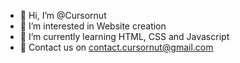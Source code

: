 - 👋 Hi, I’m @Cursornut
- 👀 I’m interested in Website creation 
- 🌱 I’m currently learning HTML, CSS and  Javascript
- 💌 Contact us on contact.cursornut@gmail.com
